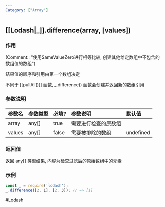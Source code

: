 ```yaml
---
Category: ["Array"]
---
```

## [[Lodash|_]].difference(array, \[values\])
### 作用
(Comment:: "使用SameValueZero进行相等比较, 创建其他给定数组中不包含的数组值的数组")

结果值的顺序和引用由第一个数组决定

不同于 [[pullAll()]] 函数, \_.difference() 函数会创建并返回新的数组引用

### 参数说明
| 参数名 | 参数类型     | 必填? | 参数说明             | 默认值 |
|:------ |:------------ |:----- |:-------------------- |:------ |
| array  | any[]        | true  | 需要进行检查的原数组 |        |
| values | any[] | false | 需要被排除的数组| undefined       |

### 返回值
返回 any[] 类型结果, 内容为检查过滤后的原始数组中的元素

### 示例
```javascript
const _ = require('lodash');
_.difference([2, 1], [2, 3]); // => [1]
```

#Lodash 